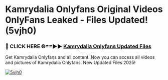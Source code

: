 # Kamrydalia Onlyfans Original Videos 0nlyFans Leaked - Files Updated! (5vjh0)

<h3>🔴 CLICK HERE 🌐==►► <a href="https://tinyurl.com/ehrbuxhb" rel="nofollow">Kamrydalia Onlyfans Updated Files</a></h3>

Get Kamrydalia Onlyfans and all content. Now you can access all videos and pictures of Kamrydalia Onlyfans. New Updated Files 2025!

[![5vjh0](https://i.imgur.com/lVYEuWS.gif)](https://tinyurl.com/ehrbuxhb)
